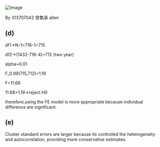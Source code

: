 ![Image](https://github.com/user-attachments/assets/78807612-e79b-4586-9976-4a0108ea6268)

By 313707042 曾繁承 allen

## (d)

df1->N-1=716-1=715  

df2->(1432-716-4)=712 (two year)

alpha=0.01

F_0.99(715,712)=1.19

F=11.68

11.68>1.19->reject H0

therefore,using the FE model is more appropriate because individual difference are significant.
 
## (e)

Cluster standard errors are larger because its controlled the heterogeneity and autocorrelation,
providing more conservative estimates.

